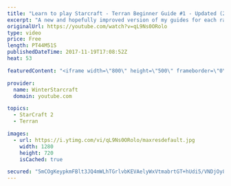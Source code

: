 ```yaml
---
title: "Learn to play Starcraft - Terran Beginner Guide #1 - Updated (2017 LOTV)"
excerpt: "A new and hopefully improved version of my guides for each race where I go over as many basics as possible while doing it live :)  I strongly believe that a super structured guide style is not very helpful compared to watching/playing the game actively.  Feedback is greatly appreciated. -- Watch live"
originalUrl: https://youtube.com/watch?v=qL9Ns0ORolo
type: video
price: Free
length: PT44M51S
publishedDateTime: 2017-11-19T17:08:52Z
heat: 53

featuredContent: "<iframe width=\"800\" height=\"500\" frameborder=\"0\" src=\"https://www.youtube.com/embed/qL9Ns0ORolo\" allow=\"accelerometer; autoplay; encrypted-media; gyroscope; picture-in-picture\" allowfullscreen></iframe>"

provider:
  name: WinterStarcraft
  domain: youtube.com

topics:
  - StarCraft 2
  - Terran

images:
  - url: https://i.ytimg.com/vi/qL9Ns0ORolo/maxresdefault.jpg
    width: 1280
    height: 720
    isCached: true

secured: "5mCOgKeypkmFBlt3JQ4mWLhTGrlvbKEVAelyWxVtmabrtGT+hUdi5/VNDjOy8KQiNkzlWVIxswhM8vZsFrhEw89xCTA8Gly/hpzDa2FTf5B5ywbrVJIXG9uqXlN1/Qx0TZ+FiSjqOgi/bXrY57qRGM83NcAdl+S2biWXMmk/pEk81dkS8B67LY4FSe504QB3r87lZOUR9XNHzhtJV7TVq9ZGruZM+mbMCK0vG5NfvcRuVoMa0np0Mq+6uTDFGcUHIriftnhnkeXxt9yrOrZeD/JB/2is/UARng79OeRVEzEgOpEiV5F4oWBOU4gGotSfN99HlvarYLW1quWjYKMrmVzoXcIi6B2YQ51jZdruutliYSq+34Msx3oH4uGe8ghuR9r5raWwFlLwzbAwdvwtO5MLK7SM2b8iBJK024IAE2v8sJ9BEvz/NXgY4cXvVe93;A01d+th1Xa8X6pIWoxGEDw=="
---
```


